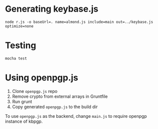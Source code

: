 # Generating keybase.js

    node r.js -o baseUrl=. name=almond.js include=main out=../keybase.js optimize=none


# Testing

    mocha test


# Using openpgp.js

1. Clone `openpgp.js` repo
1. Remove crypto from external arrays in Gruntfile
1. Run grunt
1. Copy generated `openpgp.js` to the build dir


To use `openpgp.js` as the backend, change `main.js` to require openpgp instance of kbpgp.
